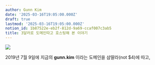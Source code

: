 ```yaml
---
author: Gunn Kim
date: '2025-03-16T19:05:00.000Z'
draft: true
lastmod: '2025-03-16T19:05:00.000Z'
notion_id: 1b87522e-eb2f-812d-9a69-ccaf007c3ab5
title: 3달러로 도메인따고 호스팅해 본 이야기
---
```


![](featured08-40.png)

2019년 7월 9일에 지금의 **gunn.kim** 이라는 도메인을 삼딸라(not $4)에 따고,


